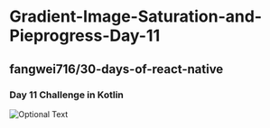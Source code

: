 # Gradient-Image-Saturation-and-Pieprogress-Day-11
## fangwei716/30-days-of-react-native
### Day 11 Challenge in Kotlin

![Optional Text](../master/day11.gif)
